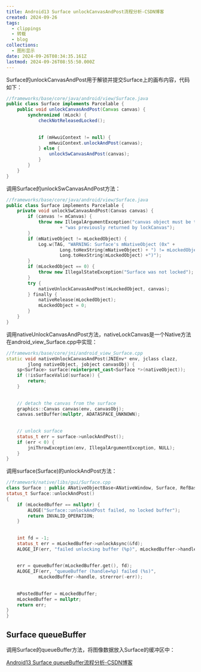 ```yaml
---
title: Android13 Surface unlockCanvasAndPost流程分析-CSDN博客
created: 2024-09-26
tags:
  - clippings
  - 转载
  - blog
collections:
  - 图形显示
date: 2024-09-26T08:34:35.161Z
lastmod: 2024-09-26T08:55:50.000Z
---
```

Surface的unlockCanvasAndPost用于解锁并提交Surface上的画布内容，代码如下：

```java
//frameworks/base/core/java/android/view/Surface.java
public class Surface implements Parcelable {
    public void unlockCanvasAndPost(Canvas canvas) {
        synchronized (mLock) {
            checkNotReleasedLocked();
 
 
            if (mHwuiContext != null) {
                mHwuiContext.unlockAndPost(canvas);
            } else {
                unlockSwCanvasAndPost(canvas);
            }
        }
    }
}
```

调用Surface的unlockSwCanvasAndPost方法：

```cpp
//frameworks/base/core/java/android/view/Surface.java
public class Surface implements Parcelable {
    private void unlockSwCanvasAndPost(Canvas canvas) {
        if (canvas != mCanvas) {
            throw new IllegalArgumentException("canvas object must be the same instance that "
                    + "was previously returned by lockCanvas");
        }
        if (mNativeObject != mLockedObject) {
            Log.w(TAG, "WARNING: Surface's mNativeObject (0x" +
                    Long.toHexString(mNativeObject) + ") != mLockedObject (0x" +
                    Long.toHexString(mLockedObject) +")");
        }
        if (mLockedObject == 0) {
            throw new IllegalStateException("Surface was not locked");
        }
        try {
            nativeUnlockCanvasAndPost(mLockedObject, canvas);
        } finally {
            nativeRelease(mLockedObject);
            mLockedObject = 0;
        }
    }
}
```

调用nativeUnlockCanvasAndPost方法，nativeLockCanvas是一个Native方法在android\_view\_Surface.cpp中实现：

```cpp
//frameworks/base/core/jni/android_view_Surface.cpp
static void nativeUnlockCanvasAndPost(JNIEnv* env, jclass clazz,
        jlong nativeObject, jobject canvasObj) {
    sp<Surface> surface(reinterpret_cast<Surface *>(nativeObject));
    if (!isSurfaceValid(surface)) {
        return;
    }
 
 
    // detach the canvas from the surface
    graphics::Canvas canvas(env, canvasObj);
    canvas.setBuffer(nullptr, ADATASPACE_UNKNOWN);
 
 
    // unlock surface
    status_t err = surface->unlockAndPost();
    if (err < 0) {
        jniThrowException(env, IllegalArgumentException, NULL);
    }
}
```

调用surface(Surface)的unlockAndPost方法：

```cpp
//framework/native/libs/gui/Surface.cpp
class Surface : public ANativeObjectBase<ANativeWindow, Surface, RefBase> {
status_t Surface::unlockAndPost()
{
    if (mLockedBuffer == nullptr) {
        ALOGE("Surface::unlockAndPost failed, no locked buffer");
        return INVALID_OPERATION;
    }
 
 
    int fd = -1;
    status_t err = mLockedBuffer->unlockAsync(&fd);
    ALOGE_IF(err, "failed unlocking buffer (%p)", mLockedBuffer->handle);
 
 
    err = queueBuffer(mLockedBuffer.get(), fd);
    ALOGE_IF(err, "queueBuffer (handle=%p) failed (%s)",
            mLockedBuffer->handle, strerror(-err));
 
 
    mPostedBuffer = mLockedBuffer;
    mLockedBuffer = nullptr;
    return err;
}
}
```

## Surface queueBuffer

调用Surface的queueBuffer方法，将图像数据放入Surface的缓冲区中：

[Android13 Surface queueBuffer流程分析-CSDN博客](/Android13%20Surface%20queueBuffer%E6%B5%81%E7%A8%8B%E5%88%86%E6%9E%90-CSDN%E5%8D%9A%E5%AE%A2)
